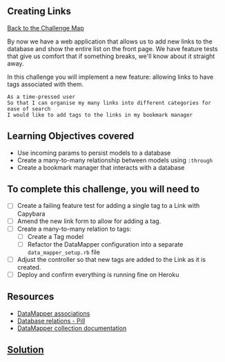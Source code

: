 ## Creating Links

[Back to the Challenge Map](0_challenge_map.md)

By now we have a web application that allows us to add new links to the database and show the entire list on the front page. We have feature tests that give us comfort that if something breaks, we'll know about it straight away.

In this challenge you will implement a new feature: allowing links to have tags associated with them.

```
As a time-pressed user
So that I can organise my many links into different categories for ease of search
I would like to add tags to the links in my bookmark manager
```

## Learning Objectives covered

* Use incoming params to persist models to a database
* Create a many-to-many relationship between models using `:through`
* Create a bookmark manager that interacts with a database

## To complete this challenge, you will need to

- [ ] Create a failing feature test for adding a single tag to a Link with Capybara
- [ ] Amend the new link form to allow for adding a tag.
- [ ] Create a many-to-many relation to tags:
  - [ ] Create a Tag model
  - [ ] Refactor the DataMapper configuration into a separate `data_mapper_setup.rb` file
- [ ] Adjust the controller so that new tags are added to the Link as it is created.
- [ ] Deploy and confirm everything is running fine on Heroku

## Resources

* [DataMapper associations](http://datamapper.org/docs/associations.html)
* [Database relations - Pill](https://github.com/makersacademy/course/blob/master/pills/relational_SQL_DBs.md)
* [DataMapper collection documentation](http://www.rubydoc.info/github/datamapper/dm-core/master/DataMapper/Collection)

## [Solution](solutions/15.md)
